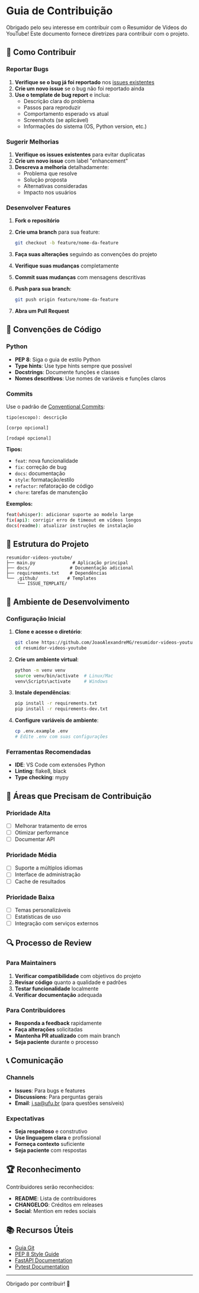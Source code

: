 # Guia de Contribuição

Obrigado pelo seu interesse em contribuir com o Resumidor de Vídeos do YouTube! Este documento fornece diretrizes para contribuir com o projeto.

## 🤝 Como Contribuir

### Reportar Bugs

1. **Verifique se o bug já foi reportado** nos [issues existentes](https://github.com/seu-usuario/resumidor-videos-youtube/issues)
2. **Crie um novo issue** se o bug não foi reportado ainda
3. **Use o template de bug report** e inclua:
   - Descrição clara do problema
   - Passos para reproduzir
   - Comportamento esperado vs atual
   - Screenshots (se aplicável)
   - Informações do sistema (OS, Python version, etc.)

### Sugerir Melhorias

1. **Verifique os issues existentes** para evitar duplicatas
2. **Crie um novo issue** com label "enhancement"
3. **Descreva a melhoria** detalhadamente:
   - Problema que resolve
   - Solução proposta
   - Alternativas consideradas
   - Impacto nos usuários

### Desenvolver Features

1. **Fork o repositório**
2. **Crie uma branch** para sua feature:

   ```bash
   git checkout -b feature/nome-da-feature
   ```

3. **Faça suas alterações** seguindo as convenções do projeto
4. **Verifique suas mudanças** completamente
5. **Commit suas mudanças** com mensagens descritivas
6. **Push para sua branch**:

   ```bash
   git push origin feature/nome-da-feature
   ```

7. **Abra um Pull Request**

## 📝 Convenções de Código

### Python

- **PEP 8**: Siga o guia de estilo Python
- **Type hints**: Use type hints sempre que possível
- **Docstrings**: Documente funções e classes
- **Nomes descritivos**: Use nomes de variáveis e funções claros

### Commits

Use o padrão de [Conventional Commits](https://www.conventionalcommits.org/):

```text
tipo(escopo): descrição

[corpo opcional]

[rodapé opcional]
```

**Tipos:**

- `feat`: nova funcionalidade
- `fix`: correção de bug
- `docs`: documentação
- `style`: formatação/estilo
- `refactor`: refatoração de código
- `chore`: tarefas de manutenção

**Exemplos:**

```bash
feat(whisper): adicionar suporte ao modelo large
fix(api): corrigir erro de timeout em vídeos longos
docs(readme): atualizar instruções de instalação
```

## 📁 Estrutura do Projeto

```text
resumidor-videos-youtube/
├── main.py              # Aplicação principal
├── docs/               # Documentação adicional
├── requirements.txt    # Dependências
└── .github/           # Templates
    └── ISSUE_TEMPLATE/
```

## 🚀 Ambiente de Desenvolvimento

### Configuração Inicial

1. **Clone e acesse o diretório**:

   ```bash
   git clone https://github.com/JoaoAlexandreMG/resumidor-videos-youtube.git
   cd resumidor-videos-youtube
   ```

2. **Crie um ambiente virtual**:

   ```bash
   python -m venv venv
   source venv/bin/activate  # Linux/Mac
   venv\Scripts\activate     # Windows
   ```

3. **Instale dependências**:

   ```bash
   pip install -r requirements.txt
   pip install -r requirements-dev.txt
   ```

4. **Configure variáveis de ambiente**:

   ```bash
   cp .env.example .env
   # Edite .env com suas configurações
   ```

### Ferramentas Recomendadas

- **IDE**: VS Code com extensões Python
- **Linting**: flake8, black
- **Type checking**: mypy

## 🎯 Áreas que Precisam de Contribuição

### Prioridade Alta

- [ ] Melhorar tratamento de erros
- [ ] Otimizar performance
- [ ] Documentar API

### Prioridade Média

- [ ] Suporte a múltiplos idiomas
- [ ] Interface de administração
- [ ] Cache de resultados

### Prioridade Baixa

- [ ] Temas personalizáveis
- [ ] Estatísticas de uso
- [ ] Integração com serviços externos

## 🔍 Processo de Review

### Para Maintainers

1. **Verificar compatibilidade** com objetivos do projeto
2. **Revisar código** quanto a qualidade e padrões
3. **Testar funcionalidade** localmente
4. **Verificar documentação** adequada

### Para Contribuidores

- **Responda a feedback** rapidamente
- **Faça alterações** solicitadas
- **Mantenha PR atualizado** com main branch
- **Seja paciente** durante o processo

## 📞 Comunicação

### Channels

- **Issues**: Para bugs e features
- **Discussions**: Para perguntas gerais
- **Email**: [j.sa@ufu.br](mailto:j,sa@ufu.br) (para questões sensíveis)

### Expectativas

- **Seja respeitoso** e construtivo
- **Use linguagem clara** e profissional
- **Forneça contexto** suficiente
- **Seja paciente** com respostas

## 🏆 Reconhecimento

Contribuidores serão reconhecidos:

- **README**: Lista de contribuidores
- **CHANGELOG**: Créditos em releases
- **Social**: Mention em redes sociais

## 📚 Recursos Úteis

- [Guia Git](https://git-scm.com/doc)
- [PEP 8 Style Guide](https://pep8.org/)
- [FastAPI Documentation](https://fastapi.tiangolo.com/)
- [Pytest Documentation](https://docs.pytest.org/)

---

Obrigado por contribuir! 🎉
